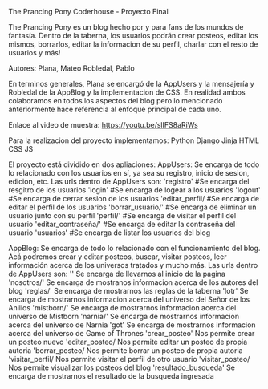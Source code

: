 The Prancing Pony 
Coderhouse - Proyecto Final

The Prancing Pony es un blog hecho por y para fans de los mundos de fantasía.
Dentro de la taberna, los usuarios podrán crear posteos, editar los mismos, borrarlos, editar la informacion de su perfil, charlar con el resto de usuarios y más!

Autores:
Plana, Mateo
Robledal, Pablo

En terminos generales, Plana se encargó de la AppUsers y la mensajería y Robledal de la AppBlog y la implementacion de CSS. En realidad ambos colaboramos en todos los aspectos del blog pero lo mencionado anteriormente hace referencia al enfoque principal de cada uno.

Enlace al video de muestra:
https://youtu.be/slIFS8aRiWs

Para la realizacion del proyecto implementamos:
Python
Django
Jinja
HTML
CSS
JS

El proyecto está dividido en dos apliaciones:
AppUsers:
    Se encarga de todo lo relacionado con los usuarios en sí, ya sea su registro, inicio de sesion, edicion, etc.
    Las urls dentro de AppUsers son:
        'registro'  #Se encarga del resgitro de los usuarios
        'login' #Se encarga de logear a los usuarios
        'logout' #Se encarga de cerrar sesion de los usuarios
        'editar_perfil/ #Se encarga de editar el perfil de los usuarios
        'borrar_usuario/' #Se encarga de eliminar un usuario junto con su perfil
        'perfil/' #Se encarga de visitar el perfil del usuario
        'editar_contraseña/' #Se encarga de editar la contraseña del usuario
        'usuarios' #Se encarga de listar los usuarios del blog

AppBlog: 
    Se encarga de todo lo relacionado con el funcionamiento del blog. Acá podremos crear y editar posteos, buscar, visitar posteos, leer información acerca de los universos tratados y mucho más.
    Las urls dentro de AppUsers son:
        '' Se encarga de llevarnos al inicio de la pagina
        'nosotros/' Se encarga de mostranos informacion acerca de los autores del blog
        'reglas/' Se encarga de mostrarnos las reglas de la taberna
        'lotr' Se encarga de mostrarnos informacion acerca del universo del Señor de los Anillos
        'mistborn/' Se encarga de mostrarnos informacion acerca del universo de Mistborn
        'narnia/' Se encarga de mostrarnos informacion acerca del universo de Narnia
        'got' Se encarga de mostrarnos informacion acerca del universo de Game of Thrones
        'crear_posteo' Nos permite crear un posteo nuevo
        'editar_posteo/ Nos permite editar un posteo de propia autoria
        'borrar_posteo/ Nos permite borrar un posteo de propia autoria
        'visitar_perfil/ Nos permite visitar el perfil de otro usuario
        'visitar_posteo/ Nos permite visualizar los posteos del blog
        'resultado_busqueda' Se encarga de mostrarnos el resultado de la busqueda ingresada



